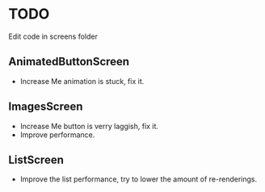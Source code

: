 TODO
====

Edit code in screens folder

AnimatedButtonScreen
--------------------

* Increase Me animation is stuck, fix it.


ImagesScreen
------------

* Increase Me button is verry laggish, fix it.
* Improve performance.


ListScreen
----------

* Improve the list performance, try to lower the amount of re-renderings.
